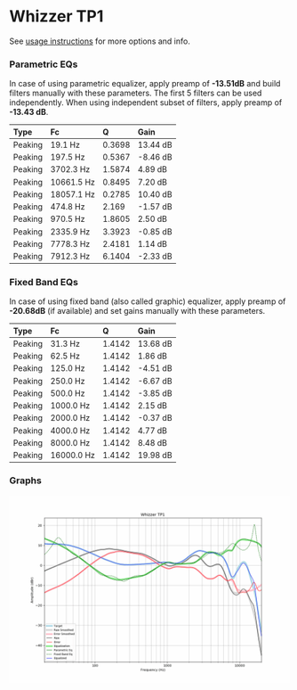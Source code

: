 # Whizzer TP1
See [usage instructions](https://github.com/jaakkopasanen/AutoEq#usage) for more options and info.

### Parametric EQs
In case of using parametric equalizer, apply preamp of **-13.51dB** and build filters manually
with these parameters. The first 5 filters can be used independently.
When using independent subset of filters, apply preamp of **-13.43 dB**.

| Type    | Fc         |      Q | Gain     |
|:--------|:-----------|:-------|:---------|
| Peaking | 19.1 Hz    | 0.3698 | 13.44 dB |
| Peaking | 197.5 Hz   | 0.5367 | -8.46 dB |
| Peaking | 3702.3 Hz  | 1.5874 | 4.89 dB  |
| Peaking | 10661.5 Hz | 0.8495 | 7.20 dB  |
| Peaking | 18057.1 Hz | 0.2785 | 10.40 dB |
| Peaking | 474.8 Hz   | 2.169  | -1.57 dB |
| Peaking | 970.5 Hz   | 1.8605 | 2.50 dB  |
| Peaking | 2335.9 Hz  | 3.3923 | -0.85 dB |
| Peaking | 7778.3 Hz  | 2.4181 | 1.14 dB  |
| Peaking | 7912.3 Hz  | 6.1404 | -2.33 dB |

### Fixed Band EQs
In case of using fixed band (also called graphic) equalizer, apply preamp of **-20.68dB**
(if available) and set gains manually with these parameters.

| Type    | Fc         |      Q | Gain     |
|:--------|:-----------|:-------|:---------|
| Peaking | 31.3 Hz    | 1.4142 | 13.68 dB |
| Peaking | 62.5 Hz    | 1.4142 | 1.86 dB  |
| Peaking | 125.0 Hz   | 1.4142 | -4.51 dB |
| Peaking | 250.0 Hz   | 1.4142 | -6.67 dB |
| Peaking | 500.0 Hz   | 1.4142 | -3.85 dB |
| Peaking | 1000.0 Hz  | 1.4142 | 2.15 dB  |
| Peaking | 2000.0 Hz  | 1.4142 | -0.37 dB |
| Peaking | 4000.0 Hz  | 1.4142 | 4.77 dB  |
| Peaking | 8000.0 Hz  | 1.4142 | 8.48 dB  |
| Peaking | 16000.0 Hz | 1.4142 | 19.98 dB |

### Graphs
![](./Whizzer%20TP1.png)